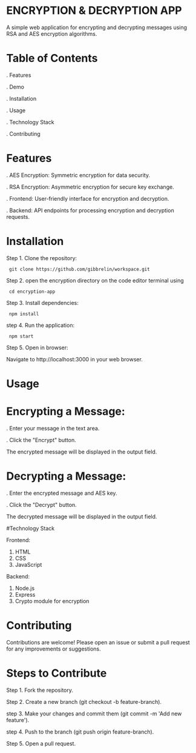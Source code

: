 # ENCRYPTION & DECRYPTION APP

A simple web application for encrypting and decrypting messages using RSA and AES encryption algorithms.

# Table of Contents

. Features

. Demo

. Installation

. Usage

. Technology Stack

. Contributing

# Features

. AES Encryption: Symmetric encryption for data security.

. RSA Encryption: Asymmetric encryption for secure key exchange.

. Frontend: User-friendly interface for encryption and decryption.

. Backend: API endpoints for processing encryption and decryption requests.

# Installation

Step 1. Clone the repository:

     git clone https://github.com/gibbrelin/workspace.git

 Step 2. open the encryption directory on the code editor terminal using
 
     cd encryption-app

Step 3. Install dependencies:

     npm install

step 4. Run the application:

     npm start

Step 5. Open in browser:

Navigate to http://localhost:3000 in your web browser.

# Usage

# Encrypting a Message:

. Enter your message in the text area.

. Click the "Encrypt" button.

The encrypted message will be displayed in the output field.

# Decrypting a Message:

. Enter the encrypted message and AES key.

. Click the "Decrypt" button.

The decrypted message will be displayed in the output field.

#Technology Stack

Frontend:

1. HTML
2. CSS
3. JavaScript

Backend:

1. Node.js
2. Express
3. Crypto module for encryption

# Contributing

Contributions are welcome! Please open an issue or submit a pull request for any improvements or suggestions.

# Steps to Contribute

Step 1. Fork the repository.

Step 2. Create a new branch (git checkout -b feature-branch).

step 3. Make your changes and commit them (git commit -m 'Add new feature').

step 4. Push to the branch (git push origin feature-branch).

Step 5. Open a pull request.

